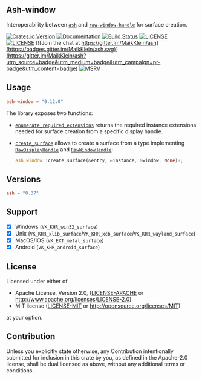 ## Ash-window

Interoperability between [`ash`](https://github.com/MaikKlein/ash) and [`raw-window-handle`](https://github.com/rust-windowing/raw-window-handle) for surface creation.

[![Crates.io Version](https://img.shields.io/crates/v/ash-window.svg)](https://crates.io/crates/ash-window)
[![Documentation](https://docs.rs/ash-window/badge.svg)](https://docs.rs/ash-window)
[![Build Status](https://github.com/MaikKlein/ash/workflows/CI/badge.svg)](https://github.com/MaikKlein/ash/actions?workflow=CI)
[![LICENSE](https://img.shields.io/badge/license-MIT-blue.svg)](LICENSE-MIT)
[![LICENSE](https://img.shields.io/badge/license-apache-blue.svg)](LICENSE-APACHE)
[![Join the chat at https://gitter.im/MaikKlein/ash](https://badges.gitter.im/MaikKlein/ash.svg)](https://gitter.im/MaikKlein/ash?utm_source=badge&utm_medium=badge&utm_campaign=pr-badge&utm_content=badge)
[![MSRV](https://img.shields.io/badge/rustc-1.64.0+-ab6000.svg)](https://blog.rust-lang.org/2022/09/22/Rust-1.64.0.html)

## Usage

```toml
ash-window = "0.12.0"
```

The library exposes two functions:

- [`enumerate_required_extensions`] returns the required instance extensions needed for surface creation from a specific display handle.

- [`create_surface`] allows to create a surface from a type implementing [`RawDisplayHandle`] and [`RawWindowHandle`]:

  ```rust
  ash_window::create_surface(&entry, &instance, &window, None)?;
  ```

[`enumerate_required_extensions`]: https://docs.rs/ash-window/latest/ash_window/fn.enumerate_required_extensions.html
[`create_surface`]: https://docs.rs/ash-window/latest/ash_window/fn.create_surface.html
[`RawDisplayHandle`]: https://docs.rs/raw-window-handle/latest/raw_window_handle/enum.RawDisplayHandle.html
[`RawWindowHandle`]: https://docs.rs/raw-window-handle/latest/raw_window_handle/enum.RawWindowHandle.html

## Versions
```toml
ash = "0.37"
```

## Support

- [x] Windows (`VK_KHR_win32_surface`)
- [x] Unix (`VK_KHR_xlib_surface`/`VK_KHR_xcb_surface`/`VK_KHR_wayland_surface`)
- [x] MacOS/IOS (`VK_EXT_metal_surface`)
- [x] Android (`VK_KHR_android_surface`)

## License

Licensed under either of

* Apache License, Version 2.0, ([LICENSE-APACHE](LICENSE-APACHE) or http://www.apache.org/licenses/LICENSE-2.0)
* MIT license ([LICENSE-MIT](LICENSE-MIT) or http://opensource.org/licenses/MIT)

at your option.

## Contribution

Unless you explicitly state otherwise, any Contribution intentionally submitted for inclusion in this crate by you, as defined in the Apache-2.0 license, shall be dual licensed as above, without any additional terms or conditions.
